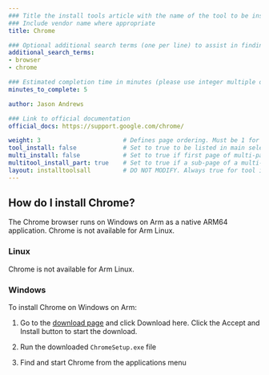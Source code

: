 ```yaml
---
### Title the install tools article with the name of the tool to be installed
### Include vendor name where appropriate
title: Chrome

### Optional additional search terms (one per line) to assist in finding the article
additional_search_terms:
- browser
- chrome

### Estimated completion time in minutes (please use integer multiple of 5)
minutes_to_complete: 5

author: Jason Andrews

### Link to official documentation
official_docs: https://support.google.com/chrome/

weight: 3                       # Defines page ordering. Must be 1 for first (or only) page.
tool_install: false             # Set to true to be listed in main selection page, else false
multi_install: false            # Set to true if first page of multi-page article, else false
multitool_install_part: true    # Set to true if a sub-page of a multi-page article, else false
layout: installtoolsall         # DO NOT MODIFY. Always true for tool install articles
---
```


## How do I install Chrome?

The Chrome browser runs on Windows on Arm as a native ARM64 application. Chrome is not available for Arm Linux. 

### Linux

Chrome is not available for Arm Linux. 

### Windows 

To install Chrome on Windows on Arm:

1. Go to the [download page](https://www.google.com/chrome/?platform=win_arm64) and click Download here. Click the Accept and Install button to start the download.

2. Run the downloaded `ChromeSetup.exe` file 

3. Find and start Chrome from the applications menu
